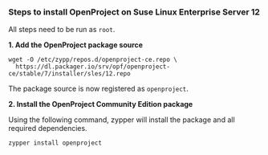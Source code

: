 ### Steps to install OpenProject on Suse Linux Enterprise Server 12

All steps need to be run as `root`.

**1. Add the OpenProject package source**

```
wget -O /etc/zypp/repos.d/openproject-ce.repo \
  https://dl.packager.io/srv/opf/openproject-ce/stable/7/installer/sles/12.repo
```

The package source is now registered as `openproject`.

**2. Install the OpenProject Community Edition package**

Using the following command, zypper will install the package and all required dependencies.

```bash
zypper install openproject
```

